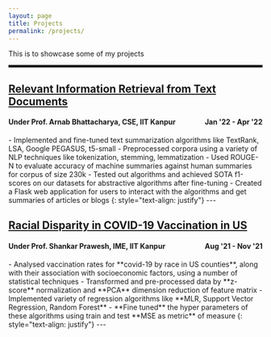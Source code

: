 ```yaml
---
layout: page
title: Projects
permalink: /projects/
---
```


This is to showcase some of my projects
<hr style="border:2px solid">

## [Relevant Information Retrieval from Text Documents](https://github.com/sunil-dhaka/IR-Project)   
<h4 align="left">Under Prof. Arnab Bhattacharya, CSE, IIT Kanpur <span style="float:right;">Jan '22 - Apr '22</span></h4> 
- Implemented and fine-tuned text summarization algorithms like TextRank, LSA, Google PEGASUS, t5-small
- Preprocessed corpora using a variety of NLP techniques like tokenization, stemming, lemmatization
- Used ROUGE-N to evaluate accuracy of machine summaries against human summaries for corpus of size 230k
- Tested out algorithms and achieved SOTA f1-scores on our datasets for abstractive algorithms after fine-tuning
- Created a Flask web application for users to interact with the algorithms and get summaries of articles or blogs
{: style="text-align: justify"}
---

## [Racial Disparity in COVID-19 Vaccination in US](https://github.com/sunil-dhaka/ime692-project)   
<h4 align="left">Under Prof. Shankar Prawesh, IME, IIT Kanpur <span style="float:right;">Aug '21 - Nov '21</span></h4> 
- Analysed vaccination rates for **covid-19 by race in US counties**, along with their association with socioeconomic factors, using a number of statistical techniques
- Transformed and pre-processed data by **z-score** normalization and **PCA** dimension reduction of feature matrix
- Implemented variety of regression algorithms like **MLR, Support Vector Regression, Random Forest**
- **Fine tuned** the hyper parameters of these algorithms using train and test **MSE as metric** of measure  
{: style="text-align: justify"}
---

